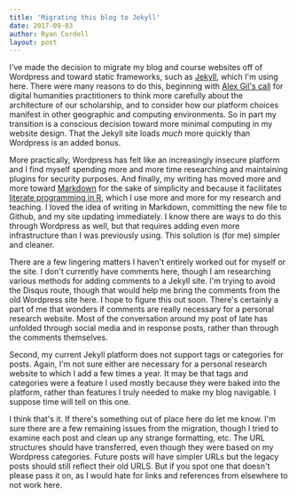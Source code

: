 ```yaml
---
title: 'Migrating this blog to Jekyll'
date: 2017-09-03
author: Ryan Cordell
layout: post
---
```


I've made the decision to migrate my blog and course websites off of Wordpress and toward static frameworks, such as [Jekyll](https://jekyllrb.com/), which I'm using here. There were many reasons to do this, beginning with [Alex Gil's call](http://go-dh.github.io/mincomp/thoughts/2015/05/21/user-vs-learner/) for digital humanities practitioners to think more carefully about the architecture of our scholarship, and to consider how our platform choices manifest in other geographic and computing environments. So in part my transition is a conscious decision toward more minimal computing in my website design. That the Jekyll site loads *much* more quickly than Wordpress is an added bonus.

More practically, Wordpress has felt like an increasingly insecure platform and I find myself spending more and more time researching and maintaining plugins for security purposes. And finally, my writing has moved more and more toward [Markdown](https://daringfireball.net/projects/markdown/syntax) for the sake of simplicity and because it facilitates [literate programming in R](http://rmarkdown.rstudio.com/), which I use more and more for my research and teaching. I loved the idea of writing in Markdown, committing the new file to Github, and my site updating immediately. I know there are ways to do this through Wordpress as well, but that requires adding even more infrastructure than I was previously using. This solution is (for me) simpler and cleaner.

There are a few lingering matters I haven't entirely worked out for myself or the site. I don't currently have comments here, though I am researching various methods for adding comments to a Jekyll site. I'm trying to avoid the Disqus route, though that would help me bring the comments from the old Wordpress site here. I hope to figure this out soon. There's certainly a part of me that wonders if comments are really necessary for a personal research website. Most of the conversation around my post of late has unfolded through social media and in response posts, rather than through the comments themselves. 

Second, my current Jekyll platform does not support tags or categories for posts. Again, I'm not sure either are necessary for a personal research website to which I add a few times a year. It may be that tags and categories were a feature I used mostly because they were baked into the platform, rather than features I truly needed to make my blog navigable. I suppose time will tell on this one. 

I think that's it. If there's something out of place here do let me know. I'm sure there are a few remaining issues from the migration, though I tried to examine each post and clean up any strange formatting, etc. The URL structures should have transferred, even though they were based on my Wordpress categories. Future posts will have simpler URLs but the legacy posts should still reflect their old URLS. But if you spot one that doesn't please pass it on, as I would hate for links and references from elsewhere to not work here. 

